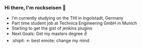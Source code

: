 ### Hi there, I'm rockseisen 👋

- I’m currently studying on the THI in Ingolstadt, Germany
- Part time student job at Technica Engineering GmbH in Munich
- Starting to get the gist of jenkins plugins
- Next Goals: Get my masters degree ✌️
- :shipit: <- best emote; change my mind
<!-- 👯 I’m looking to collaborate on ...
- 🤔 I’m looking for help with ...
- 💬 Ask me about ...
- 📫 How to reach me: ...
- 😄 Pronouns: ...
- ⚡ Fun fact: ...-->

<!-- ### I am currently working on...

- a feature for the [maven-hpi-plugin](https://github.com/jenkinsci/maven-hpi-plugin) to generate structures or stubs via a maven command
- a jenkins plugin which enhances groovy scripting through saving scripts and adding global libraries if needed (currently on ice because the maven plugin has piqued my interest more)

### Some ideas for future projects... 
(can be stolen, just tell me you're working on it so we don't do things twice)

- somehow make a new ui for javadocs (the current one is quite ugly tbh)
- provide javadocs from dependencies when a project is opened (must probably be done through a ide plugin)

### Find me here:

[<img align="left" alt="rockseisen | Twitter" width="22px" src="https://cdn.jsdelivr.net/npm/simple-icons@v3/icons/twitter.svg" />][twitter] 
[<img align="left" alt="rockseisen | LinkedIn" width="22px" src="https://cdn.jsdelivr.net/npm/simple-icons@v3/icons/linkedin.svg" />][linkedin] 
[<img align="left" alt="rockseisen | Instagram" width="22px" src="https://cdn.jsdelivr.net/npm/simple-icons@v3/icons/instagram.svg" />][instagram] 
-->
<br/>
<br/>
<br/>

<!-- [Rockseisen's GitHub stats](https://github-readme-stats.vercel.app/api?username=rockseisen&count_private=true&theme=tokyonight)  -->




[filter]: sepia(60%)
[twitter]: https://twitter.com/rockseisen
[instagram]: https://instagram.com/rockseisen
[linkedin]: https://www.linkedin.com/in/rockseisen
